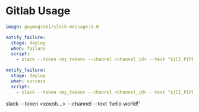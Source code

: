 # Gitlab Usage

```yaml
image: guymograbi/slack-message:1.0

notify_failure:
  stage: deploy
  when: failure
  script:
    - slack --token <my_token> --channel <channel_id> --text "${CI_PIPELINE_URL} failed!"

notify_failure:
  stage: deploy
  when: success
  script:
    - slack --token <my_token> --channel <channel_id> --text "${CI_PIPELINE_URL} passed!"
```

slack --token <xoxob...> --channel <channel-id> --text 'hello world!'
